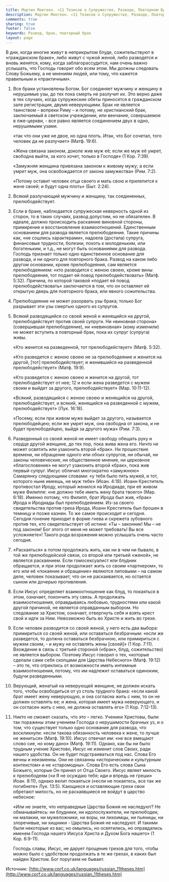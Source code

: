 ```yaml
---
title: Мартин Макгеон. «11 Тезисов о Супружестве, Разводе, Повторном Браке и Прелюбодеянии.»
description: Мартин Макгеон. «11 Тезисов о Супружестве, Разводе, Повторном Браке и Прелюбодеянии.»
comments: true
sharing: true
footer: false
keywords: Развод, брак, повторный брак
layout: page
---
```


В дни, когда многие живут в неприкрытом блуде, сожительствуют в «гражданском браке», либо живут с чужой женой, либо разводятся и вновь женятся, кому, когда заблагорассудится, нам очень важно услышать, что Господь говорит обо всем этом. Мы должны следовать Слову Божьему, а не мнениям людей, или тому, что кажется правильным и «практичным».

1. Все браки установлены Богом. Бог соединяет мужчину и женщину в нерушимые узы, до тех пока смерть не разлучит их. Это верно даже в тех случаях, когда супружеские обеты приносятся в гражданском зале регистрации, двумя неверующими. Брак не является таинством – вопреки Риму – и потому, не христианский брак, заключаемый в светском учреждении, или венчание, совершаемое в лже-церкви, - все равно является соединением двух в одно, нерушимыми узами.

    «так что они уже не двое, но одна плоть. Итак, что Бог сочетал, того человек да не разлучает» (Матф. 19:6).

    «Жена связана законом, доколе жив муж её; если же муж её умрет, свободна выйти, за кого хочет, только в Господе» (1 Кор. 7:39).

    «Замужняя женщина привязана законом к живому мужу; а если умрет муж, она освобождается от закона замужества» (Рим. 7:2).

    «Потому оставит человек отца своего и мать свою и прилепится к жене своей; и будут одна плоть» (Быт. 2:24).

2. Всякий разлучающий мужчину и женщину, так соединенных, прелюбодействует.

3. Если в браке, наблюдается супружеская неверность одной из сторон, то в таких случаях, развод допустим, но не обязателен. В идеале, должно происходить раскаяние виновной стороны, примирение и восстановление взаимоотношений. Единственным основанием для развода является прелюбодеяние. Такие причины как, «не сошлись характерами», надоела (достала) супруга, финансовые трудности, болезни, похоть к молоденьким, или богатеньким, и т.д., не могут быть основаниями для развода. Господь признает только одно единственное основание для развода, и ни одного для повторного брака. Развод на каком либо другом основании, кроме прелюбодеяния, сам является прелюбодеянием: «кто разводится с женою своею, кроме вины прелюбодеяния, тот подает ей повод прелюбодействовать» (Матф. 5:32). Причина, по которой таковой «подает ей повод прелюбодействовать» заключается в том, что он оставляет ей открытую дверь для повторного брака, или явного сожительства.

4. Прелюбодеяние не может разорвать узы брака; только Бог разрывает эти узы смертью одного из супругов.

5. Всякий разводящийся со своей женой и женящийся на другой, прелюбодействует против своей супруги. Ни «виновная сторона» (совершившая прелюбодеяние), ни «невиновная» (кому изменили) не может вступить в повторный брак, пока их супруг (супруга) живы.

    «Кто женится на разведенной, тот прелюбодействует» (Матф. 5:32).

    «Кто разведется с женою своею не за прелюбодеяние и женится на другой, [тот] прелюбодействует; и женившийся на разведенной прелюбодействует» (Матф. 19:9).

    «Кто разведется с женою своею и женится на другой, тот прелюбодействует от нее; 12 и если жена разведется с мужем своим и выйдет за другого, прелюбодействует» (Мар. 10:11-12).

    «Всякий, разводящийся с женою своею и женящийся на другой, прелюбодействует, и всякий, женящийся на разведенной с мужем, прелюбодействует» (Лук. 16:18).

    «Посему, если при живом муже выйдет за другого, называется прелюбодейцею; если же умрет муж, она свободна от закона, и не будет прелюбодейцею, выйдя за другого мужа» (Рим. 7:3).

6. Разведенный со своей женой не имеет свободу обещать руку и сердце другой женщине, до тех пор, пока жива жена его. Ничто не может освятить или узаконить второй «брак». Ни прошествие времени, ни обращение одного или обоих супругов, ни обычай, ни законы человеческие, ни общественное мнение, ни церковное «благословение» не могут узаконить второй «брак», пока жив первый супруг. Иисус обличил многократно «замужнюю» Самарянку следующими словами: «у тебя было пять мужей, и тот, которого ныне имеешь, не муж тебе» (Иоан. 4:18). Иоанн Креститель противостал Ироду, который женился на Иродиаде, при её живом муже Филиппе: «не должно тебе иметь жену брата твоего» (Мар. 6:18). Именно потому, что Филипп, брат Ирода был жив, «брак» Ирода и Иродиады был прелюбодеянием. Из-за своего свидетельства против греха Ирода, Иоанн Креститель был брошен в темницу и позже казнен. То же самое происходит и сегодня. Сегодня гонение приходит в форме гнева и скрежета зубовного против тех, кто свидетельствует об истине: «Ты – законник! Мы – не под законом! Бог этого от меня не может требовать! Вы все усложняете»! Такого рода возражения можно услышать очень часто сегодня.

7. «Раскаяться» а потом продолжать жить, как ни в чем ни бывало, в той же прелюбодейской связи, со второй или третьей «женой», не является раскаянием. Если гомосексуалист или блудник обращается, и при этом продолжает жить со своим «партнером», то его или её «покаяние и обращение» являются липовыми – на самом деле, человек показывает, что он не раскаивается, но остается сыном или дочерью противления.

8. Если Иисус определяет взаимоотношение как блуд, то покаяться в этом, означает, покончить эту связь. А продолжать взаимоотношения, оправдываясь любовью, трудностями или какой другой причиной, не является оправданным выбором. Но следование за Христом, означает, отвергнуть себя и взять крест свой и идти за Ним. Невозможно быть во Христе и жить во грехе.

9. Если человек разводится со своей женой, у него есть два выбора: примириться со своей женой, или оставаться безбрачным: «если же разведется, то должна оставаться безбрачною, или примириться с мужем своим, - и мужу не оставлять жены [своей]» (1 Кор. 7:11). Вхождение в связь с третьей стороной («брак», блуд, сожительство) не является выбором. Поэтому Иисус говорил о тех, «которые сделали сами себя скопцами для Царства Небесного» (Матф. 19:12) – это те, что отреклись от возможности иметь интимные взаимоотношения, потому, что им надлежит оставаться одиноким, будучи разведенными.

10. Верующий, женатый на неверующей женщине, не должен искать того, чтобы освободиться от уз столь трудного брака: «если какой брат имеет жену неверующую, и она согласна жить с ним, то он не должен оставлять ее; и жена, которая имеет мужа неверующего, и он согласен жить с нею, не должна оставлять его» (1 Кор. 7:12-13).

11. Никто не сможет сказать, что это – легко. Ученики Христовы, были так поражены этим учением Господа о нерушимости брачных уз, и о том, что существует только одно основание для развода, что воскликнули: «если такова обязанность человека к жене, то лучше не жениться» (Матф. 19:10). Иисус отвечал им: «не все вмещают слово сие, но кому дано» (Матф. 19:11). Однако, как бы ни было трудным учение Христово, Иисус не изменит слов Своих, ради нашего удобства. Он не будет подстраиваться под нас. Слова Его вечны и неизменны. Они не связанны «историческим и культурным контекстом» и не «старомодны». Слова Его есть слова Сына Божьего, которые Он принял от Отца Своего. Иисус являет милость к прелюбодеям («и Я не осуждаю тебя; иди и впредь не греши» Иоан. 8:11), однако велит покаяться («если не покаетесь, все так же погибнете» Лук. 13:5). Кающиеся и оставляющие грехи свои обретают милость, но не раскаявшиеся не войдут в царство небесное:

    «Или не знаете, что неправедные Царства Божия не наследуют? Не обманывайтесь: ни блудники, ни идолослужители, ни прелюбодеи, ни малакии, ни мужеложники, ни воры, ни лихоимцы, ни пьяницы, ни злоречивые, ни хищники - Царства Божия не наследуют. И такими были некоторые из вас; но омылись, но освятились, но оправдались именем Господа нашего Иисуса Христа и Духом Бога нашего» (1 Кор. 6:9-11).

    Господь славы, Иисус, не дарует прощение грехов для того, чтобы можно было с удобством продолжать в те же грехах, в каких был найден Христом. Бог поругаем не бывает.

Источник: [http://www.cprf.co.uk/languages/russian_11theses.htm](http://www.cprf.co.uk/languages/russian_11theses.htm)
